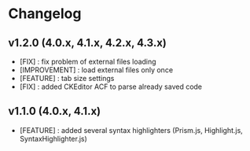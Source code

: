 # Changelog


## v1.2.0 (4.0.x, 4.1.x, 4.2.x, 4.3.x)
 
  * [FIX] : fix problem of external files loading
  * [IMPROVEMENT] : load external files only once
  * [FEATURE] : tab size settings
  * [FIX] : added CKEditor ACF to parse already saved code
 
## v1.1.0 (4.0.x, 4.1.x)

  * [FEATURE] : added several syntax highlighters (Prism.js, Highlight.js, SyntaxHighlighter.js)
